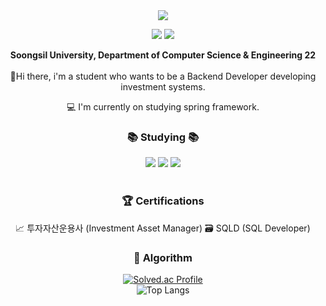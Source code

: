 <div align="center">
<img src = "http://capsule-render.vercel.app/api?type=waving&color=0:ed9d0b,100:f94001&height=150&section=header&text=&fontSize=32&animation=fadeIn&fontAlignY=36&fontColor=ffffff"/>

<p align="center">
  <a href="https://velog.io/@sammool"><img src="http://img.shields.io/badge/-Velog-20c997?style=for-the-badge&link=https://velog.io/@sammool"/></a>
  <a href="https://www.instagram.com/sammool_"><img src="https://img.shields.io/badge/Instagram-%23E4405F.svg?style=for-the-badge&logo=Instagram&logoColor=white&link=https://www.instagram.com/sammool_"/></a>
</p>

**Soongsil University, Department of Computer Science & Engineering 22** <br>
<br>
👋Hi there, i'm a student who wants to be a Backend Developer developing investment systems.

💻 I'm currently on studying spring framework.
<br>

 ### 📚 Studying 📚 
<div>
    <img src="https://img.shields.io/badge/C++-00599C?style=for-the-badge-square&logo=cplusplus&logoColor=white">
    <img src="https://img.shields.io/badge/Java-FFFFFF?style=for-the-badge-square&logo=OpenJDK&logoColor=black">
  <img src="https://img.shields.io/badge/SpringBoot-6DB33F?style=for-the-badgesquar&logo=Spring&logoColor=white"/> 
</div>
<br>

### 🏆 Certifications
📈 투자자산운용사 (Investment Asset Manager)
🗃️ SQLD (SQL Developer)
<br>

### 🏅 Algorithm
 [![Solved.ac Profile](http://mazassumnida.wtf/api/v2/generate_badge?boj=sammool2003)](https://solved.ac/sammool2003/)
 <br>
![Top Langs](https://github-readme-stats.vercel.app/api/top-langs/?username=sammool&layout=compact)

</div>




